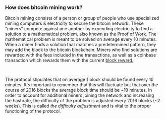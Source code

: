 ### How does bitcoin mining work?  

Bitcoin mining consists of a person or group of people who use specialized mining computers & electricity to secure 
the bitcoin network. These "miners" compete against one another by expending electricity to find a solution to a mathematical problem, also
known as the Proof of Work. The mathematical problem is meant to be solved on average every 10 minutes. When a miner finds a solution that matches
a predetermined pattern, they may add the block to the bitcoin blockchain. Miners who find solutions are rewarded with the fees included in the
transactions, as well as a coinbase transaction which rewards them with the current <ins><a href="https://en.bitcoin.it/wiki/Controlled_supply" target="_blank" 
rel="noopener noferrer">block reward.</a></ins>

&nbsp;

The protocol stipulates that on average 1 block should be found every 10 minutes. It's important to remember
that this will fluctuate but that over the course of 2016 blocks the average block time should be ~10 minutes. In order to 
account for additional miners joining the network and increasing the hashrate, the difficulty of the problem is adjusted
every 2016 blocks (~2 weeks). This is called *the difficulty adjustment* and is vital to the proper functioning of the protocol.  


